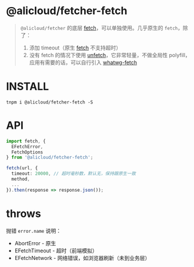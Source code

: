 @alicloud/fetcher-fetch
===

> `@alicloud/fetcher` 的底层 [fetch]，可以单独使用。几乎原生的 `fetch`，除了：
> 1. 添加 timeout（原生 [fetch] 不支持超时）
> 2. 没有 fetch 的情况下使用 [unfetch]，它非常轻量，不做全局性 polyfill，应用有需要的话，可以自行引入 [whatwg-fetch]

# INSTALL

```
tnpm i @alicloud/fetcher-fetch -S
```

# API

```typescript
import fetch, {
  EFetchError,
  FetchOptions
} from '@alicloud/fetcher-fetch';

fetch(url, {
  timeout: 20000, // 超时毫秒数，默认无，保持跟原生一致
  method,
  ...
}).then(response => response.json());
```

# throws

抛错 `error.name` 说明：

* AbortError - 原生
* EFetchTimeout - 超时（前端模拟）
* EFetchNetwork - 网络错误，如浏览器刷新（未到业务层）

[fetch]: https://developer.mozilla.org/en-US/docs/Web/API/Fetch_API
[unfetch]: https://github.com/developit/unfetch
[whatwg-fetch]: https://github.com/github/fetch
